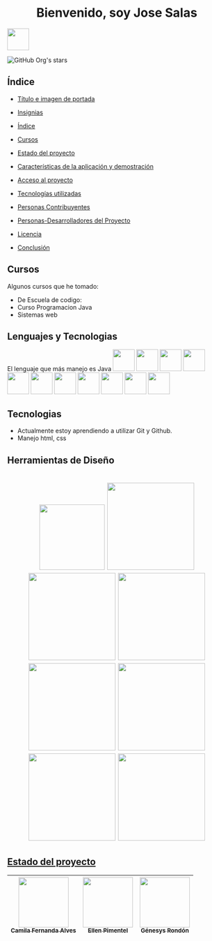 <!--
**JoseMSalas/JoseMSalas** is a ✨ _special_ ✨ repository because its `README.md` (this file) appears on your GitHub profile.
Here are some ideas to get you started:
-->
<h1 align="center"> Bienvenido, soy Jose Salas 
  </h1>
  
 <img src="https://cdn.jsdelivr.net/npm/simple-icons@3/icons/linkedin.svg" width=50>

![GitHub Org's stars](https://img.shields.io/github/stars/JoseMSalas?style=social)

## Índice

- [Título e imagen de portada](#Título-e-imagen-de-portada)

- [Insignias](#insignias)

- [Índice](#índice)

- [Cursos](#Cursos)

- [Estado del proyecto](#Estado-del-proyecto)

- [Características de la aplicación y demostración](#Características-de-la-aplicación-y-demostración)

- [Acceso al proyecto](#acceso-proyecto)

- [Tecnologías utilizadas](#tecnologías-utilizadas)

- [Personas Contribuyentes](#personas-contribuyentes)

- [Personas-Desarrolladores del Proyecto](#personas-desarrolladores)

- [Licencia](#licencia)

- [Conclusión](#conclusión)

## Cursos

Algunos cursos que he tomado:

- De Escuela de codigo:
- Curso Programacion Java 
- Sistemas web

## Lenguajes y Tecnologias

El lenguaje que más manejo es Java 
<img src="https://img.shields.io/badge/html5-%23E34F26.svg?style=for-the-badge&logo=html5&logoColor=white" width=50> 
<img src="https://img.shields.io/badge/css3-%231572B6.svg?style=for-the-badge&logo=css3&logoColor=white" width=50>
<img src="https://img.shields.io/badge/java-%23ED8B00.svg?style=for-the-badge&logo=openjdk&logoColor=white" width=50>
<img src="https://img.shields.io/badge/javascript-%23323330.svg?style=for-the-badge&logo=javascript&logoColor=%23F7DF1E" width=50>
<img src="https://img.shields.io/badge/python-3670A0?style=for-the-badge&logo=python&logoColor=ffdd54" width=50>
<img src="https://img.shields.io/badge/typescript-%23007ACC.svg?style=for-the-badge&logo=typescript&logoColor=white" width=50>
<img src="https://img.shields.io/badge/php-%23777BB4.svg?style=for-the-badge&logo=php&logoColor=white" width=50>
<img src="https://img.shields.io/badge/git-%23F05033.svg?style=for-the-badge&logo=git&logoColor=white" width=50>
<img src="https://img.shields.io/badge/github-%23121011.svg?style=for-the-badge&logo=github&logoColor=white" width=50>
<img src="https://img.shields.io/badge/Kali-268BEE?style=for-the-badge&logo=kalilinux&logoColor=white" width=50>
<img src="https://img.shields.io/badge/Windows-0078D6?style=for-the-badge&logo=windows&logoColor=white" width=50>

## Tecnologias

- Actualmente estoy aprendiendo a utilizar Git y Github.
- Manejo html, css

## Herramientas de Diseño
<h1 align="center">
<img src="https://img.shields.io/badge/Adobe%20After%20Effects-9999FF.svg?style=for-the-badge&logo=Adobe%20After%20Effects&logoColor=white" width=150>
<img src="https://img.shields.io/badge/adobe%20illustrator-%23FF9A00.svg?style=for-the-badge&logo=adobe%20illustrator&logoColor=white" width=200>
<img src="https://img.shields.io/badge/Adobe%20Lightroom-31A8FF.svg?style=for-the-badge&logo=Adobe%20Lightroom&logoColor=white" width=200>
<img src="https://img.shields.io/badge/adobe%20photoshop-%2331A8FF.svg?style=for-the-badge&logo=adobe%20photoshop&logoColor=white" width=200>
<img src="https://img.shields.io/badge/Adobe%20Premiere%20Pro-9999FF.svg?style=for-the-badge&logo=Adobe%20Premiere%20Pro&logoColor=white" width=200>
<img src="https://img.shields.io/badge/blender-%23F5792A.svg?style=for-the-badge&logo=blender&logoColor=white" width=200>
<img src="https://img.shields.io/badge/Canva-%2300C4CC.svg?style=for-the-badge&logo=Canva&logoColor=white" width=200>
<img src="https://img.shields.io/badge/ClipStudioPaint-%23CFD3D3.svg?style=for-the-badge&logo=ClipStudioPaint&logoColor=white" width=200>
 </h1>

## [Estado del proyecto](https://github.com/JoseMSalas?tab=repositories)

| [<img src="https://avatars.githubusercontent.com/u/37356058?v=4" width=115><br><sub>Camila Fernanda Alves</sub>](https://github.com/camilafernanda) |  [<img src="https://avatars.githubusercontent.com/u/71970858?v=4" width=115><br><sub>Ellen Pimentel</sub>]([https://github.com/guilhermeonrails](https://github.com/ellenpimentel)) |  [<img src="https://avatars.githubusercontent.com/u/91544872?v=4" width=115><br><sub>Génesys Rondón</sub>](https://github.com/genesysaluralatam) |
| :---: | :---: | :---: |


